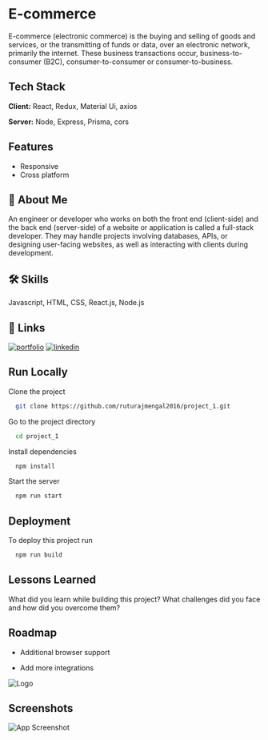 
# E-commerce

E-commerce (electronic commerce) is the buying and selling of goods and services, or the transmitting of funds or data, over an electronic network, primarily the internet. These business transactions occur, business-to-consumer (B2C), consumer-to-consumer or consumer-to-business.



## Tech Stack

**Client:** React, Redux, Material Ui, axios

**Server:** Node, Express, Prisma, cors


## Features

- Responsive
- Cross platform


## 🚀 About Me
An engineer or developer who works on both the front end (client-side) and the back end (server-side) of a website or application is called a full-stack developer. They may handle projects involving databases, APIs, or designing user-facing websites, as well as interacting with clients during development.


## 🛠 Skills
Javascript, HTML, CSS, React.js, Node.js


## 🔗 Links
[![portfolio](https://img.shields.io/badge/my_portfolio-000?style=for-the-badge&logo=ko-fi&logoColor=white)](https://katherineoelsner.com/)
[![linkedin](https://img.shields.io/badge/linkedin-0A66C2?style=for-the-badge&logo=linkedin&logoColor=white)](https://www.linkedin.com/in/ruturajmengal2016/)


## Run Locally

Clone the project

```bash
  git clone https://github.com/ruturajmengal2016/project_1.git
```

Go to the project directory

```bash
  cd project_1
```

Install dependencies

```bash
  npm install
```

Start the server

```bash
  npm run start
```


## Deployment

To deploy this project run

```bash
  npm run build
```


## Lessons Learned

What did you learn while building this project? What challenges did you face and how did you overcome them?


## Roadmap

- Additional browser support

- Add more integrations


![Logo](https://dev-to-uploads.s3.amazonaws.com/uploads/articles/th5xamgrr6se0x5ro4g6.png)


## Screenshots

![App Screenshot](https://drive.google.com/file/d/1AiZUOp-X7MgTu_VGpzYwEPMdU6ADhNAM/view?usp=share_link)

